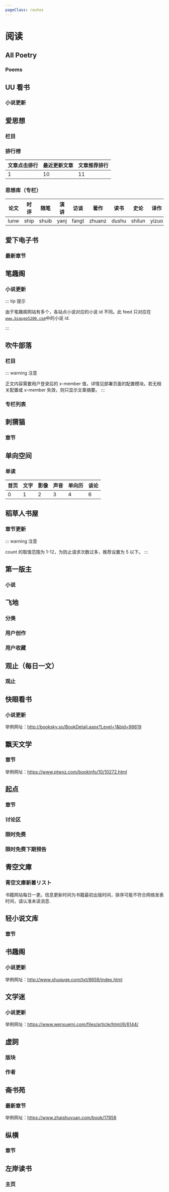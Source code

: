 ```yaml
---
pageClass: routes
---
```


# 阅读

## All Poetry

### Poems

<Route author="HenryQW" example="/allpoetry/newest" path="/allpoetry/:order?" :paramsDesc="['排序方式, `best` 或 `newest`, 缺省 `best`']"/>

## UU 看书

### 小说更新

<Route author="jacky2001114" example="/novel/uukanshu/49621>" path="/novel/uukanshu/:id" :paramsDesc="['小说 id, 可在对应小说页 URL 中找到']"/>

## 爱思想

### 栏目

<Route author="HenryQW" example="/aisixiang/column/722" path="/aisixiang/column/:id" :paramsDesc="['栏目 ID, 可在对应栏目 URL 中找到']"/>

### 排行榜

<Route author="HenryQW" example="/aisixiang/ranking/1/7" path="/aisixiang/ranking/:type?/:range?" :paramsDesc="['排行榜类型', '排行榜范围, 仅适用于点击排行榜, 可选日(1)，周(7)，月(30)']">

| 文章点击排行 | 最近更新文章 | 文章推荐排行 |
| ------------ | ------------ | ------------ |
| 1            | 10           | 11           |

</Route>

### 思想库（专栏）

<Route author="hoilc" example="/aisixiang/thinktank/WuQine/lunw" path="/aisixiang/thinktank/:name/:type?" :paramsDesc="['专栏 ID，可在URL中找到', '栏目类型，参考下表，默认为论文']">

| 论文 | 时评 | 随笔  | 演讲 | 访谈  | 著作   | 读书  | 史论   | 译作  | 诗歌  | 书信   | 科学  |
| ---- | ---- | ----- | ---- | ----- | ------ | ----- | ------ | ----- | ----- | ------ | ----- |
| lunw | ship | shuib | yanj | fangt | zhuanz | dushu | shilun | yizuo | shige | shuxin | kexue |

</Route>

## 爱下电子书

### 最新章节

<Route author="JeasonLau" example="/axdzs/191/191976" path="/axdzs/:id1/:id2" :paramsDesc="['小说网站链接倒数第二部分的数字, 可在对应小说页 URL 中找到', '小说网站链接最后的数字, 可在对应小说页 URL 中找到']"  />

## 笔趣阁

### 小说更新

<Route author="jjeejj" example="/novel/biquge/52_52542" path="/novel/biquge/:id" :paramsDesc="['小说 id, 可在对应小说页 URL 中找到']" anticrawler="1" radar="1">

::: tip 提示

由于笔趣阁网站有多个，各站点小说对应的小说 id 不同。此 feed 只对应在[`www.biquge5200.com`](https://www.biquge5200.com/)中的小说 id.

:::

</Route>

## 吹牛部落

### 栏目

<Route author="LogicJake" example="/chuiniu/column/0b1c4cf6e7f24e8da11e37882de73704" path="/chuiniu/column/:id" :paramsDesc="['栏目 id, 可在对应栏目页 URL 中找到']">

::: warning 注意

正文内容需要用户登录后的 x-member 值，详情见部署页面的配置模块。若无相关配置或 x-member 失效，则只显示文章摘要。
:::
</Route>

### 专栏列表

<Route author="LogicJake" example="/chuiniu/column_list" path="/chuiniu/column_list"/>

## 刺猬猫

### 章节

<Route author="Netrvin" example="/ciweimao/chapter/100045750" path="/ciweimao/chapter/:id" :paramsDesc="['小说 id, 可在对应小说页 URL 中找到']"/>

## 单向空间

### 单读

<Route author="KeNorizon" example="/owspace/read/0" path="/owspace/read/:type?" :paramsDesc="['栏目分类，不填则默认为首页']">

| 首页 | 文字 | 影像 | 声音 | 单向历 | 谈论 |
| ---- | ---- | ---- | ---- | ------ | ---- |
| 0    | 1    | 2    | 3    | 4      | 6    |

</Route>

## 稻草人书屋

### 章节更新

<Route author="JeasonLau" example="/dcrsw/zhongjidouluo/2" path="/dcrsw/:name/:count?" :paramsDesc="['小说名，可在对应小说页URL中找到', '显示的章节数，缺省为`3`']">

::: warning 注意

count 的取值范围为 1-12，为防止请求次数过多，推荐设置为 5 以下。
:::

</Route>

## 第一版主

### 小说

<Route author="x1a0xv4n" example="/novel/d1bz/2/2608_6" path="/novel/d1bz/:category/:id" :paramsDesc="['小说分类，可在对应小说页 URL 中找到，例如`2`', '小说id，可在对应小说页 URL 中找到，例如`2608_6`']"/>

## 飞地

### 分类

<Route author="LogicJake" example="/enclavebooks/category/1" path="/enclavebooks/category/:id" :paramsDesc="['类别 id，可在[分类api](https://app.enclavebooks.cn/v2/discovery)返回数据中的category查看']"/>

### 用户创作

<Route author="junbaor" example="/enclavebooks/user/103702" path="/enclavebooks/user/:uid" :paramsDesc="['用户ID, 自行抓包寻找']"/>

### 用户收藏

<Route author="junbaor" example="/enclavebooks/collection/103702" path="/enclavebooks/collection/:uid" :paramsDesc="['用户ID, 自行抓包寻找']"/>

## 观止（每日一文）

### 观止

<Route author="Andiedie" example="/guanzhi" path="/guanzhi"/>

## 快眼看书

### 小说更新

<Route author="squkw" example="/novel/booksky/98619" path="/novel/booksky/:id" :paramsDesc="['小说 id, 可在对应小说页 URL 中找到, 例如 `98619`']">

举例网址：<http://booksky.so/BookDetail.aspx?Level=1&bid=98619>

</Route>

## 飘天文学

### 章节

<Route author="LJason77" example="/novel/ptwxz/10/10272" path="/novel/ptwxz/:id1/:id2" :paramsDesc="['小说网站链接倒数第二部分的数字, 可在对应小说页 URL 中找到, 例如 `10`', '小说网站链接最后的数字, 可在对应小说页 URL 中找到, 例如 `10272`']" >

举例网址：<https://www.ptwxz.com/bookinfo/10/10272.html>

</Route>

## 起点

### 章节

<Route author="Chingyat" example="/qidian/chapter/1010400217" path="/qidian/chapter/:id" :paramsDesc="['小说 id, 可在对应小说页 URL 中找到']"/>

### 讨论区

<Route author="Chingyat" example="/qidian/forum/1010400217" path="/qidian/forum/:id" :paramsDesc="['小说 id, 可在对应小说页 URL 中找到']"/>

### 限时免费

<Route author="LogicJake" example="/qidian/free" path="/qidian/free/:type?" :paramsDesc="['默认不填为起点中文网，填 mm 为起点女生网']"/>

### 限时免费下期预告

<Route author="LogicJake" example="/qidian/free-next" path="/qidian/free-next/:type?" :paramsDesc="['默认不填为起点中文网，填 mm 为起点女生网']"/>

## 青空文庫

### 青空文庫新着リスト

<Route author="sgqy" example="/aozora/newbook/10" path="/aozora/newbook/:count?" :paramsDesc="['更新数量. 设置每次下载列表大小. 范围是 1 到 50.']">

书籍网站每日一更。信息更新时间为书籍最初出版时间，排序可能不符合网络发表时间，请认准未读消息.

</Route>

## 轻小说文库

### 章节

<Route author="zsakvo" example="/wenku8/chapter/74" path="/wenku8/chapter/:id" :paramsDesc="['小说 id, 可在对应小说页 URL 中找到']"/>

## 书趣阁

### 小说更新

<Route author="ActonGen" example="/novel/shuquge/8659" path="/novel/shuquge/:id" :paramsDesc="['小说 id, 可在对应小说页 URL 中找到, 例如 `8659`']">

举例网址：<http://www.shuquge.com/txt/8659/index.html>

</Route>

## 文学迷

### 小说更新

<Route author="lengthmin" example="/novel/wenxuemi/6/6144" path="/novel/wenxuemi/:id1/:id2" :paramsDesc="['小说网站链接倒数第二部分的数字, 可在对应小说页 URL 中找到, 例如 `6`', '小说网站链接最后的数字, 可在对应小说页 URL 中找到, 例如 `6144`']">

举例网址：<https://www.wenxuemi.com/files/article/html/6/6144/>

</Route>

## 虛詞

### 版块

<Route author="LogicJake" example="/p-articles/section/critics-art" path="/p-articles/section/:section" :paramsDesc="['版块链接, 可在对应版块 URL 中找到, 子版块链接用`-`连接']"/>

### 作者

<Route author="LogicJake" example="/p-articles/contributors/朗天" path="/p-articles/contributors/:author" :paramsDesc="['作者 id, 可在作者页面 URL 找到']"/>

## 斋书苑

### 最新章节

<Route author="suiyuran" example="/novel/zhaishuyuan/17858" path="/novel/zhaishuyuan/:id" :paramsDesc="['小说 id, 可在对应小说页 URL 中找到, 例如 `17858`']" radar="1">

举例网址：<https://www.zhaishuyuan.com/book/17858>

</Route>

## 纵横

### 章节

<Route author="georeth" example="/zongheng/chapter/672340" path="/zongheng/chapter/:id" :paramsDesc="['小说 id, 可在对应小说页 URL 中找到']"/>

## 左岸读书

### 主页

<Route author="kt286" example="/zreading" path="/zreading" />
